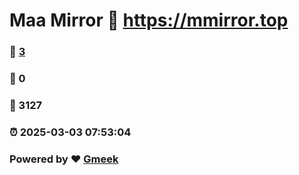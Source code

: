 # Maa Mirror :link: https://mmirror.top 
### :page_facing_up: [3](https://mmirror.top/tag.html) 
### :speech_balloon: 0 
### :hibiscus: 3127 
### :alarm_clock: 2025-03-03 07:53:04 
### Powered by :heart: [Gmeek](https://github.com/Meekdai/Gmeek)
